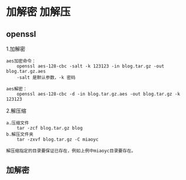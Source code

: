 # 加解密 加解压

## openssl

1.加解密
    

    aes加密命令：
        openssl aes-128-cbc -salt -k 123123 -in blog.tar.gz -out blog.tar.gz.aes
    	-salt 是默认参数，-k 密码
    
    aes解密：
    	openssl aes-128-cbc -d -in blog.tar.gz.aes -out blog.tar.gz -k 123123

2.解压缩

    a.压缩文件
    	tar -zcf blog.tar.gz blog
    b.解压文件夹
    	tar -zxvf blog.tar.gz -C miaoyc
    
    解压缩指定的目录要保证已存在，例如上例中miaoyc目录要存在。

## 加解密



